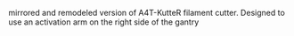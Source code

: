 mirrored and remodeled version of A4T-KutteR filament cutter.  Designed to use an activation arm on the right side of the gantry
